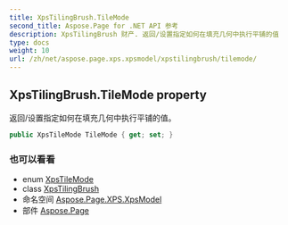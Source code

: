 ```yaml
---
title: XpsTilingBrush.TileMode
second_title: Aspose.Page for .NET API 参考
description: XpsTilingBrush 财产. 返回/设置指定如何在填充几何中执行平铺的值
type: docs
weight: 10
url: /zh/net/aspose.page.xps.xpsmodel/xpstilingbrush/tilemode/
---
```

## XpsTilingBrush.TileMode property

返回/设置指定如何在填充几何中执行平铺的值。

```csharp
public XpsTileMode TileMode { get; set; }
```

### 也可以看看

* enum [XpsTileMode](../../xpstilemode/)
* class [XpsTilingBrush](../)
* 命名空间 [Aspose.Page.XPS.XpsModel](../../xpstilingbrush/)
* 部件 [Aspose.Page](../../../)


